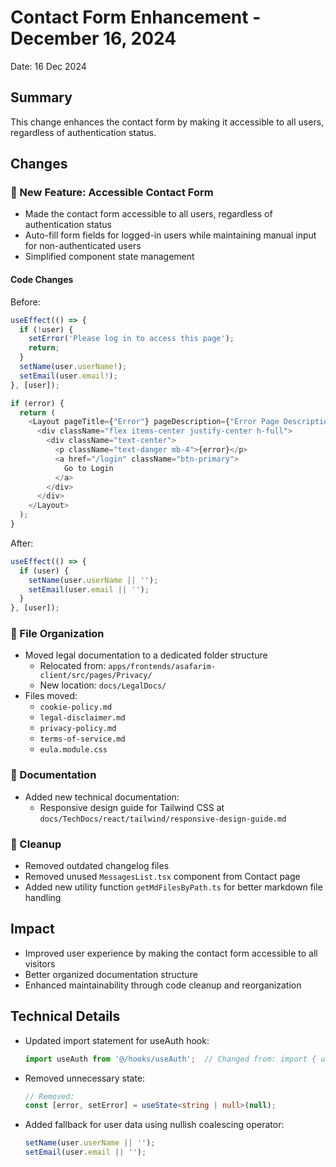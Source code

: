 # Contact Form Enhancement - December 16, 2024

Date: 16 Dec 2024

## Summary

This change enhances the contact form by making it accessible to all users, regardless of authentication status.

## Changes

### 🚀 New Feature: Accessible Contact Form

- Made the contact form accessible to all users, regardless of authentication status
- Auto-fill form fields for logged-in users while maintaining manual input for non-authenticated users
- Simplified component state management

#### Code Changes

Before:

```typescript
useEffect(() => {
  if (!user) {
    setError('Please log in to access this page');
    return;
  }
  setName(user.userName!);
  setEmail(user.email!);
}, [user]);

if (error) {
  return (
    <Layout pageTitle={"Error"} pageDescription={"Error Page Description"}>
      <div className="flex items-center justify-center h-full">
        <div className="text-center">
          <p className="text-danger mb-4">{error}</p>
          <a href="/login" className="btn-primary">
            Go to Login
          </a>
        </div>
      </div>
    </Layout>
  );
}
```

After:

```typescript
useEffect(() => {
  if (user) {
    setName(user.userName || '');
    setEmail(user.email || '');
  }
}, [user]);
```

### 📁 File Organization

- Moved legal documentation to a dedicated folder structure
  - Relocated from: `apps/frontends/asafarim-client/src/pages/Privacy/`
  - New location: `docs/LegalDocs/`
- Files moved:
  - `cookie-policy.md`
  - `legal-disclaimer.md`
  - `privacy-policy.md`
  - `terms-of-service.md`
  - `eula.module.css`

### 📝 Documentation

- Added new technical documentation:
  - Responsive design guide for Tailwind CSS at `docs/TechDocs/react/tailwind/responsive-design-guide.md`

### 🧹 Cleanup

- Removed outdated changelog files
- Removed unused `MessagesList.tsx` component from Contact page
- Added new utility function `getMdFilesByPath.ts` for better markdown file handling

## Impact

- Improved user experience by making the contact form accessible to all visitors
- Better organized documentation structure
- Enhanced maintainability through code cleanup and reorganization

## Technical Details

- Updated import statement for useAuth hook:

  ```typescript
  import useAuth from '@/hooks/useAuth';  // Changed from: import { useAuth } from '@/hooks/useAuth'
  ```

- Removed unnecessary state:

  ```typescript
  // Removed:
  const [error, setError] = useState<string | null>(null);
  ```

- Added fallback for user data using nullish coalescing operator:

  ```typescript
  setName(user.userName || '');
  setEmail(user.email || '');
  ```
